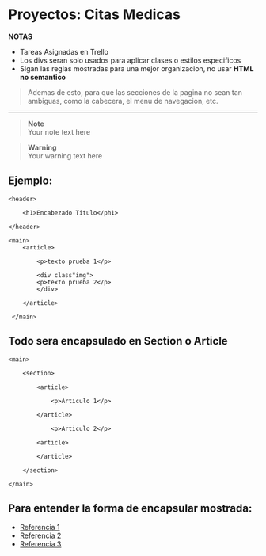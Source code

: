 # Proyectos: Citas Medicas

**NOTAS**

* Tareas Asignadas en Trello
* Los divs seran solo usados para aplicar clases o estilos especificos
* Sigan las reglas mostradas para una mejor organizacion, no usar **HTML no semantico**
> Ademas de esto, para que las secciones de la pagina no sean tan ambiguas, como la cabecera, el menu de navegacion, etc.

---

> **Note**<br>
Your note text here

> **Warning**<br>
Your warning text here


## Ejemplo:
```
<header>

    <h1>Encabezado Titulo</ph1>

</header>

<main>
    <article>

        <p>texto prueba 1</p>

        <div class"img">
        <p>texto prueba 2</p>
        </div>

    </article>

 </main>
```
## Todo sera encapsulado en Section o Article
```
<main>

    <section>

        <article>

            <p>Articulo 1</p>

        </article>

            <p>Articulo 2</p>

        <article>

        </article>

    </section>

</main>
```
## Para entender la forma de encapsular mostrada:
* [Referencia 1](https://www.scaler.com/topics/html/semantic-tags-in-html/)
* [Referencia 2](https://www.google.com/url?sa=i&url=https%3A%2F%2Fwww.semrush.com%2Fblog%2Fsemantic-html5-guide%2F&psig=AOvVaw27QHnD2vOGurCo7u5lV2uT&ust=1695919546808000&source=images&cd=vfe&opi=89978449&ved=0CBAQjhxqFwoTCNCfnuqey4EDFQAAAAAdAAAAABAI)
* [Referencia 3](https://www.google.com/url?sa=i&url=https%3A%2F%2Fwww.w3schools.com%2Fhtml%2Fhtml5_semantic_elements.asp&psig=AOvVaw13GnyMN2gfLltEN1mc04lO&ust=1695919704458000&source=images&cd=vfe&opi=89978449&ved=0CBAQjhxqFwoTCNjPya6fy4EDFQAAAAAdAAAAABAD)
